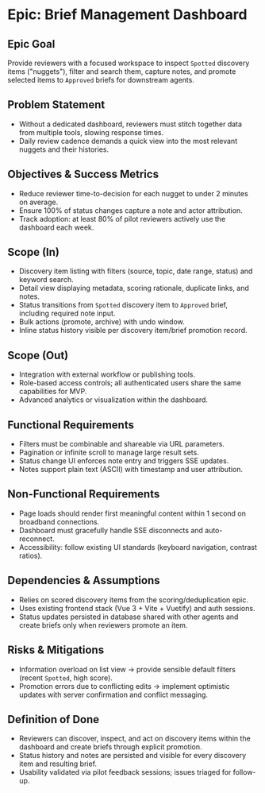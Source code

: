# Epic: Brief Management Dashboard

## Epic Goal
Provide reviewers with a focused workspace to inspect `Spotted` discovery items ("nuggets"), filter and search them, capture notes, and promote selected items to `Approved` briefs for downstream agents.

## Problem Statement
- Without a dedicated dashboard, reviewers must stitch together data from multiple tools, slowing response times.
- Daily review cadence demands a quick view into the most relevant nuggets and their histories.

## Objectives & Success Metrics
- Reduce reviewer time-to-decision for each nugget to under 2 minutes on average.
- Ensure 100% of status changes capture a note and actor attribution.
- Track adoption: at least 80% of pilot reviewers actively use the dashboard each week.

## Scope (In)
- Discovery item listing with filters (source, topic, date range, status) and keyword search.
- Detail view displaying metadata, scoring rationale, duplicate links, and notes.
- Status transitions from `Spotted` discovery item to `Approved` brief, including required note input.
- Bulk actions (promote, archive) with undo window.
- Inline status history visible per discovery item/brief promotion record.

## Scope (Out)
- Integration with external workflow or publishing tools.
- Role-based access controls; all authenticated users share the same capabilities for MVP.
- Advanced analytics or visualization within the dashboard.

## Functional Requirements
- Filters must be combinable and shareable via URL parameters.
- Pagination or infinite scroll to manage large result sets.
- Status change UI enforces note entry and triggers SSE updates.
- Notes support plain text (ASCII) with timestamp and user attribution.

## Non-Functional Requirements
- Page loads should render first meaningful content within 1 second on broadband connections.
- Dashboard must gracefully handle SSE disconnects and auto-reconnect.
- Accessibility: follow existing UI standards (keyboard navigation, contrast ratios).

## Dependencies & Assumptions
- Relies on scored discovery items from the scoring/deduplication epic.
- Uses existing frontend stack (Vue 3 + Vite + Vuetify) and auth sessions.
- Status updates persisted in database shared with other agents and create briefs only when reviewers promote an item.

## Risks & Mitigations
- Information overload on list view → provide sensible default filters (recent `Spotted`, high score).
- Promotion errors due to conflicting edits → implement optimistic updates with server confirmation and conflict messaging.

## Definition of Done
- Reviewers can discover, inspect, and act on discovery items within the dashboard and create briefs through explicit promotion.
- Status history and notes are persisted and visible for every discovery item and resulting brief.
- Usability validated via pilot feedback sessions; issues triaged for follow-up.
